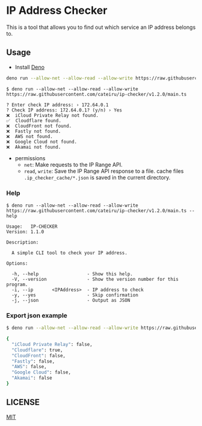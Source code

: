 # IP Address Checker

This is a tool that allows you to find out which service an IP address belongs to.

## Usage

- Install [Deno](https://deno.land/)

```bash
deno run --allow-net --allow-read --allow-write https://raw.githubusercontent.com/cateiru/ip-checker/v1.2.0/main.ts
```

```text
$ deno run --allow-net --allow-read --allow-write https://raw.githubusercontent.com/cateiru/ip-checker/v1.2.0/main.ts

? Enter check IP address: › 172.64.0.1
? Check IP address: 172.64.0.1? (y/n) › Yes
❌  iCloud Private Relay not found.
✅  Cloudflare found.
❌  CloudFront not found.
❌  Fastly not found.
❌  AWS not found.
❌  Google Cloud not found.
❌  Akamai not found.
```

- permissions
  - `net`: Make requests to the IP Range API.
  - `read`, `write`: Save the IP Range API response to a file. cache files `.ip_checker_cache/*.json` is saved in the current directory.

### Help

```text
$ deno run --allow-net --allow-read --allow-write https://raw.githubusercontent.com/cateiru/ip-checker/v1.2.0/main.ts --help

Usage:   IP-CHECKER
Version: 1.1.0

Description:

  A simple CLI tool to check your IP address.

Options:

  -h, --help                  - Show this help.
  -V, --version               - Show the version number for this program.
  -i, --ip       <IPAddress>  - IP address to check
  -y, --yes                   - Skip confirmation
  -j, --json                  - Output as JSON
```

### Export json example

```bash
$ deno run --allow-net --allow-read --allow-write https://raw.githubusercontent.com/cateiru/ip-checker/v1.2.0/main.ts --ip 172.64.0.1 --yes --json | jq

{
  "iCloud Private Relay": false,
  "Cloudflare": true,
  "CloudFront": false,
  "Fastly": false,
  "AWS": false,
  "Google Cloud": false,
  "Akamai": false
}
```

## LICENSE

[MIT](./LICENSE)
